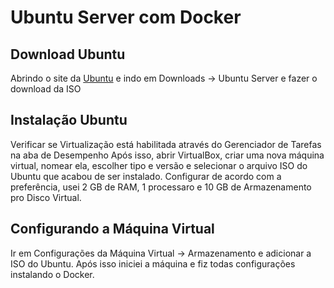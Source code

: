 # Ubuntu Server com Docker
## Download Ubuntu
Abrindo o site da [Ubuntu](https://ubuntu.com) e indo em Downloads -> Ubuntu Server e fazer o download da ISO
## Instalação Ubuntu
Verificar se Virtualização está habilitada através do Gerenciador de Tarefas na aba de Desempenho
Após isso, abrir VirtualBox, criar uma nova máquina virtual, nomear ela, escolher tipo e versão e selecionar o arquivo ISO do Ubuntu que acabou de ser instalado. Configurar de acordo com a preferência, usei 2 GB de RAM, 1 processaro e 10 GB de Armazenamento pro Disco Virtual.
## Configurando a Máquina Virtual
Ir em Configurações da Máquina Virtual -> Armazenamento e adicionar a ISO do Ubuntu.
Após isso iniciei a máquina e fiz todas configurações instalando o Docker.

